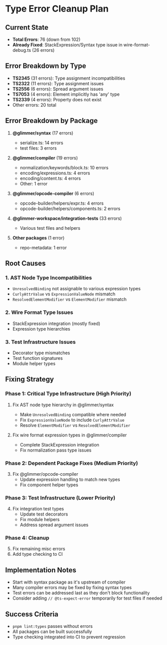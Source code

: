# Type Error Cleanup Plan

## Current State
- **Total Errors**: 76 (down from 102)
- **Already Fixed**: StackExpression/Syntax type issue in wire-format-debug.ts (26 errors)

## Error Breakdown by Type
- **TS2345** (31 errors): Type assignment incompatibilities
- **TS2322** (11 errors): Type assignment issues  
- **TS2556** (6 errors): Spread argument issues
- **TS7053** (4 errors): Element implicitly has 'any' type
- **TS2339** (4 errors): Property does not exist
- Other errors: 20 total

## Error Breakdown by Package
1. **@glimmer/syntax** (17 errors)
   - serialize.ts: 14 errors
   - test files: 3 errors

2. **@glimmer/compiler** (19 errors)
   - normalization/keywords/block.ts: 10 errors
   - encoding/expressions.ts: 4 errors
   - encoding/content.ts: 4 errors
   - Other: 1 error

3. **@glimmer/opcode-compiler** (6 errors)
   - opcode-builder/helpers/expr.ts: 4 errors
   - opcode-builder/helpers/components.ts: 2 errors

4. **@glimmer-workspace/integration-tests** (33 errors)
   - Various test files and helpers

5. **Other packages** (1 error)
   - repo-metadata: 1 error

## Root Causes

### 1. AST Node Type Incompatibilities
- `UnresolvedBinding` not assignable to various expression types
- `CurlyAttrValue` vs `ExpressionValueNode` mismatch
- `ResolvedElementModifier` vs `ElementModifier` mismatch

### 2. Wire Format Type Issues
- StackExpression integration (mostly fixed)
- Expression type hierarchies

### 3. Test Infrastructure Issues
- Decorator type mismatches
- Test function signatures
- Module helper types

## Fixing Strategy

### Phase 1: Critical Type Infrastructure (High Priority)
1. Fix AST node type hierarchy in @glimmer/syntax
   - Make `UnresolvedBinding` compatible where needed
   - Fix `ExpressionValueNode` to include `CurlyAttrValue`
   - Resolve `ElementModifier` vs `ResolvedElementModifier`

2. Fix wire format expression types in @glimmer/compiler
   - Complete StackExpression integration
   - Fix normalization pass type issues

### Phase 2: Dependent Package Fixes (Medium Priority)
3. Fix @glimmer/opcode-compiler
   - Update expression handling to match new types
   - Fix component helper types

### Phase 3: Test Infrastructure (Lower Priority)
4. Fix integration test types
   - Update test decorators
   - Fix module helpers
   - Address spread argument issues

### Phase 4: Cleanup
5. Fix remaining misc errors
6. Add type checking to CI

## Implementation Notes

- Start with syntax package as it's upstream of compiler
- Many compiler errors may be fixed by fixing syntax types
- Test errors can be addressed last as they don't block functionality
- Consider adding `// @ts-expect-error` temporarily for test files if needed

## Success Criteria
- `pnpm lint:types` passes without errors
- All packages can be built successfully
- Type checking integrated into CI to prevent regression